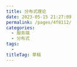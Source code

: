 ```yaml
---
title: 分布式理论
date: 2023-05-15 21:27:09
permalink: /pages/4f8112/
categories: 
  - 服务端
  - 分布式
tags: 
  - 
titleTag: 草稿
---
```


